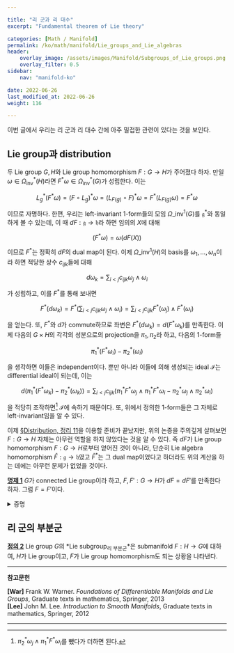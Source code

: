 ```yaml
---

title: "리 군과 리 대수"
excerpt: "Fundamental theorem of Lie theory"

categories: [Math / Manifold]
permalink: /ko/math/manifold/Lie_groups_and_Lie_algebras
header:
    overlay_image: /assets/images/Manifold/Subgroups_of_Lie_groups.png
    overlay_filter: 0.5
sidebar: 
    nav: "manifold-ko"

date: 2022-06-26
last_modified_at: 2022-06-26
weight: 116

---
```


이번 글에서 우리는 리 군과 리 대수 간에 아주 밀접한 관련이 있다는 것을 보인다.

## Lie group과 distribution

두 Lie group $G,H$와 Lie group homomorphism $F:G\rightarrow H$가 주어졌다 하자. 만일 $\omega\in\Omega^\ast_\text{inv}(H)$라면 $F^\ast\omega\in\Omega^\ast_\text{inv}(G)$가 성립한다. 이는

$$L_g^\ast(F^\ast\omega)=(F\circ L_g)^\ast\omega=(L_{F(g)}\circ F)^\ast\omega=F^\ast(L_{F(g)}\omega)=F^\ast\omega$$

이므로 자명하다. 한편, 우리는 left-invariant 1-form들의 모임 $\Omega\_\text{inv}^1(G)$를 $\mathfrak{g}^\ast$와 동일하게 볼 수 있는데, 이 때 $dF:\mathfrak{g}\rightarrow\mathfrak{h}$라 하면 임의의 $X$에 대해 

$$(F^\ast\omega)=\omega(dF(X))$$

이므로 $F^\ast$는 정확히 $dF$의 dual map이 된다. 이제 $\Omega\_\text{inv}^1(H)$의 basis를 $\omega_1,\ldots,\omega_n$이라 하면 적당한 상수 $c_{ijk}$들에 대해

$$d\omega_k=\sum_{i < j} c_{ijk} \omega_j\wedge\omega_i$$

가 성립하고, 이를 $F^\ast$를 통해 보내면

$$F^\ast(d\omega_k)=F^\ast\left(\sum_{i < j} c_{ijk} \omega_j\wedge\omega_i\right)=\sum_{i < j} c_{ijk} F^\ast(\omega_j)\wedge F^\ast(\omega_i)$$

을 얻는다. 또, $F^\ast$와 $d$가 commute하므로 좌변은 $F^\ast(d\omega_k)=d(F^\ast\omega_k)$를 만족한다. 이제 다음의 $G\times H$의 각각의 성분으로의 projection을 $\pi_1,\pi_2$라 하고, 다음의 1-form들

$$\pi_1^\ast(F^\ast\omega_i)-\pi_2^\ast(\omega_i)$$

을 생각하면 이들은 independent이다. 뿐만 아니라 이들에 의해 생성되는 ideal $\mathscr{I}$는 differential ideal이 되는데, 이는

$$d(\pi_1^\ast(F^\ast\omega_k)-\pi_2^\ast(\omega_k))=\sum_{i < j}c_{ijk}\left(\pi_1^\ast F^\ast \omega_j\wedge\pi_1^\ast F^\ast\omega_i-\pi_2^\ast\omega_j\wedge\pi_2^\ast\omega_i\right)$$

을 적당히 조작하면[^1] $\mathscr{I}$에 속하기 때문이다. 또, 위에서 정의한 1-form들은 그 자체로 left-invariant임을 알 수 있다.

이제 [§Distribution, 정리 11](/ko/math/manifold/distribution#thm11)을 이용할 준비가 끝났지만, 위의 논증을 주의깊게 살펴보면 $F:G\rightarrow H$ 자체는 아무런 역할을 하지 않았다는 것을 알 수 있다. 즉 $dF$가 Lie group homomorphism $F:G\rightarrow H$로부터 얻어진 것이 아니라, 단순히 Lie algebra homomorphism $\bar{F}:\mathfrak{g}\rightarrow\mathfrak{h}$였고 $\bar{F}^\ast$는 그 dual map이었다고 하더라도 위의 계산을 하는 데에는 아무런 문제가 없었을 것이다. 

<div class="proposition" markdown="1">

<ins id="pp1">**명제 1**</ins> $G$가 connected Lie group이라 하고, $F,F':G\rightarrow H$가 $dF=dF'$를 만족한다 하자. 그럼 $F=F'$이다.

</div>
<details class="proof" markdown="1">
<summary>증명</summary>

위의 construction과 [§Distribution, 정리 11](/ko/math/manifold/distribution#thm11)의 유일성에 의해 자명하다.

</details>

## 리 군의 부분군

<div class="definition" markdown="1">

<ins id="df2">**정의 2**</ins> Lie group $G$의 *Lie subgroup<sub>리 부분군</sub>*은 submanifold $F:H\rightarrow G$에 대하여, $H$가 Lie group이고, $F$가 Lie group homomorphism도 되는 상황을 나타낸다.

</div>



---

**참고문헌**

**[War]** Frank W. Warner. *Foundations of Differentiable Manifolds and Lie Groups*, Graduate texts in mathematics, Springer, 2013  
**[Lee]** John M. Lee. *Introduction to Smooth Manifolds*, Graduate texts in mathematics, Springer, 2012  

---

[^1]: $\pi_2^\ast\omega_j\wedge\pi_1^\ast F^\ast\omega_i$를 뺐다가 더하면 된다.